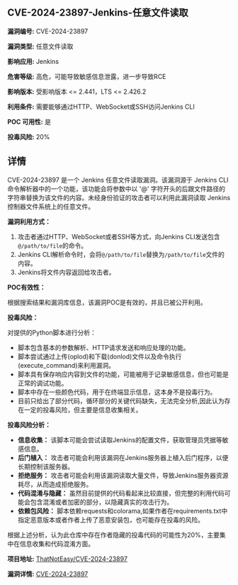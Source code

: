 ## CVE-2024-23897-Jenkins-任意文件读取

**漏洞编号:** CVE-2024-23897

**漏洞类型:** 任意文件读取

**影响应用:** Jenkins

**危害等级:** 高危，可能导致敏感信息泄露，进一步导致RCE

**影响版本:** 受影响版本 <= 2.441，LTS <= 2.426.2

**利用条件:** 需要能够通过HTTP、WebSocket或SSH访问Jenkins CLI

**POC 可用性:** 是

**投毒风险:** 20%

## 详情

CVE-2024-23897 是一个 Jenkins 任意文件读取漏洞。该漏洞源于 Jenkins CLI 命令解析器中的一个功能，该功能会将参数中以 '@' 字符开头的后跟文件路径的字符串替换为该文件的内容。未经身份验证的攻击者可以利用此漏洞读取 Jenkins 控制器文件系统上的任意文件。

**漏洞利用方式：**

1.  攻击者通过HTTP、WebSocket或者SSH等方式，向Jenkins CLI发送包含`@/path/to/file`的命令。
2.  Jenkins CLI解析命令时，会将`@/path/to/file`替换为`/path/to/file`文件的内容。
3.  Jenkins将文件内容返回给攻击者。

**POC有效性：**

根据搜索结果和漏洞库信息，该漏洞POC是有效的，并且已被公开利用。

**投毒风险：**

对提供的Python脚本进行分析：

*   脚本包含基本的参数解析、HTTP请求发送和响应处理的功能。
*   脚本尝试通过上传(oplod)和下载(donlod)文件以及命令执行(execute_command)来利用漏洞。
*   脚本具有保存响应内容到文件的功能，可能被用于记录敏感信息，但也可能是正常的调试功能。
*   脚本中存在一些颜色代码，用于在终端显示信息，这本身不是投毒行为。
*   目前只给出了部分代码，循环部分的关键代码缺失，无法完全分析,因此认为存在一定的投毒风险，但主要是信息收集相关。

**投毒风险分析：**
*   **信息收集：** 该脚本可能会尝试读取Jenkins的配置文件，获取管理员凭据等敏感信息。
*   **后门植入：** 攻击者可能会利用该漏洞在Jenkins服务器上植入后门程序，以便长期控制该服务器。
*   **拒绝服务：** 攻击者可能会利用该漏洞读取大量文件，导致Jenkins服务器资源耗尽，从而造成拒绝服务。
*   **代码混淆与隐藏：** 虽然目前提供的代码看起来比较直接，但完整的利用代码可能会包含混淆或者加密的部分，以隐藏真实的攻击行为。
*   **依赖包风险：** 脚本依赖requests和colorama,如果作者在requirements.txt中指定恶意版本或者作者上传了恶意安装包，也可能存在投毒的风险。

根据上述分析，认为此仓库中存在作者隐藏的投毒代码的可能性为20%，主要集中在信息收集和代码混淆方面。

**项目地址:** [ThatNotEasy/CVE-2024-23897](https://github.com/ThatNotEasy/CVE-2024-23897)

**漏洞详情:** [CVE-2024-23897](https://nvd.nist.gov/vuln/detail/CVE-2024-23897)